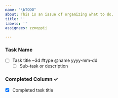 ```yaml
---
name: "\bTODO"
about: This is an issue of organizing what to do.
title: ''
labels: ''
assignees: zzooppii

---
```


### Task Name
- [ ] Task title ~3d #type @name yyyy-mm-dd  
  - [ ] Sub-task or description  

### Completed Column ✓
- [x] Completed task title
